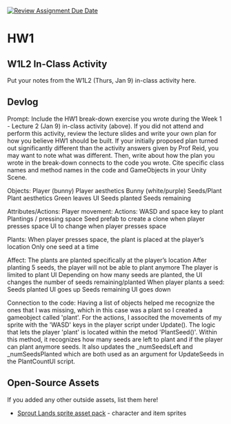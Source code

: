 [![Review Assignment Due Date](https://classroom.github.com/assets/deadline-readme-button-22041afd0340ce965d47ae6ef1cefeee28c7c493a6346c4f15d667ab976d596c.svg)](https://classroom.github.com/a/MjLLqDcN)
# HW1
## W1L2 In-Class Activity

Put your notes from the W1L2 (Thurs, Jan 9) in-class activity here.

## Devlog
Prompt: Include the HW1 break-down exercise you wrote during the Week 1 - Lecture 2 (Jan 9) in-class activity (above). If you did not attend and perform this activity, review the lecture slides and write your own plan for how you believe HW1 should be built. If your initially proposed plan turned out significantly different than the activity answers given by Prof Reid, you may want to note what was different. Then, write about how the plan you wrote in the break-down connects to the code you wrote. Cite specific class names and method names in the code and GameObjects in your Unity Scene.


Objects:
    Player (bunny)
    Player aesthetics
    Bunny (white/purple)
    Seeds/Plant
    Plant aesthetics 
    Green leaves
    UI
    Seeds planted
    Seeds remaining

Attributes/Actions:
    Player movement:
        Actions:
            WASD and space key to plant
            Plantings / pressing space 
            Seed prefab to create a clone when player presses space 
            UI to change when player presses space 


Plants:
    When player presses space, the plant is placed at the player’s location 
    Only one seed at a time 

Affect:
    The plants are planted specifically at the player’s location
    After planting 5 seeds, the player will not be able to plant anymore
    The player is limited to plant
    UI
    Depending on how many seeds are planted, the UI changes the number of seeds remaining/planted
    When player plants a seed:
    Seeds planted UI goes up
    Seeds remaining UI goes down 

Connection to the code:
    Having a list of objects helped me recognize the ones that I was missing, which in this case was a plant so I created a gameobject called 'plant'. For the actions, I associted the movements of my sprite with the 'WASD' keys in the player script under Update(). The logic that lets the player 'plant' is located within the metod 'PlantSeed()'. Within this method, it recognizes how many seeds are left to plant and if the player can plant anymore seeds. It also updates the _numSeedsLeft and _numSeedsPlanted which are both used as an argument for UpdateSeeds in the PlantCountUI script.



## Open-Source Assets
If you added any other outside assets, list them here!
- [Sprout Lands sprite asset pack](https://cupnooble.itch.io/sprout-lands-asset-pack) - character and item sprites
